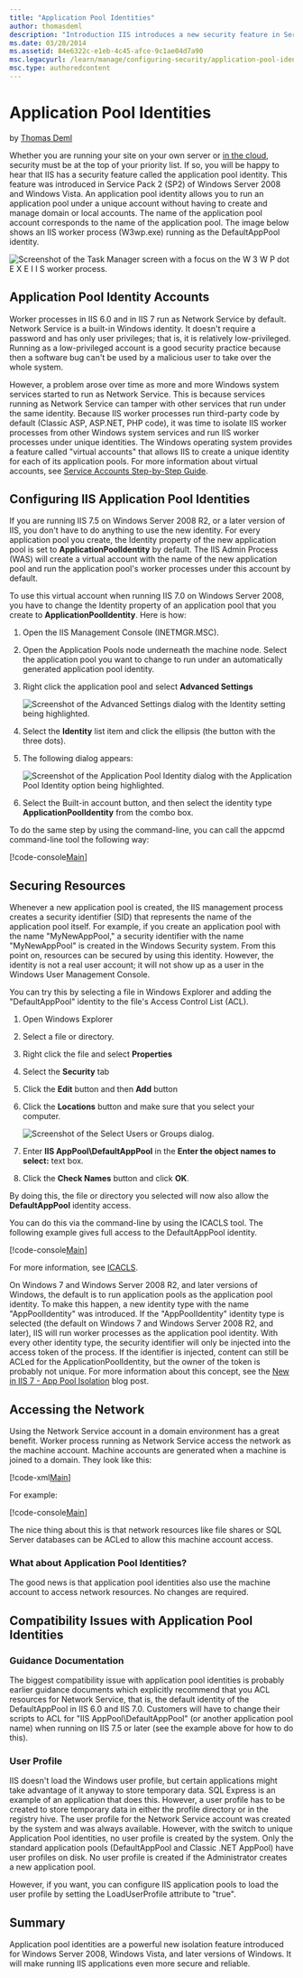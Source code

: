 ```yaml
---
title: "Application Pool Identities"
author: thomasdeml
description: "Introduction IIS introduces a new security feature in Service Pack 2 (SP2) of Windows Server 2008 and Windows Vista. It's called Application Pool Identities...."
ms.date: 03/28/2014
ms.assetid: 84e6322c-e1eb-4c45-afce-9c1ae04d7a90
msc.legacyurl: /learn/manage/configuring-security/application-pool-identities
msc.type: authoredcontent
---
```

# Application Pool Identities

by [Thomas Deml](https://github.com/thomasdeml)

Whether you are running your site on your own server or [in the cloud](https://docs.microsoft.com/azure/app-service/), security must be at the top of your priority list. If so, you will be happy to hear that IIS has a security feature called the application pool identity. This feature was introduced in Service Pack 2 (SP2) of Windows Server 2008 and Windows Vista. An application pool identity allows you to run an application pool under a unique account without having to create and manage domain or local accounts. The name of the application pool account corresponds to the name of the application pool. The image below shows an IIS worker process (W3wp.exe) running as the DefaultAppPool identity.

![Screenshot of the Task Manager screen with a focus on the W 3 W P dot E X E I I S worker process.](application-pool-identities/_static/image1.jpg)

## Application Pool Identity Accounts

Worker processes in IIS 6.0 and in IIS 7 run as Network Service by default. Network Service is a built-in Windows identity. It doesn't require a password and has only user privileges; that is, it is relatively low-privileged. Running as a low-privileged account is a good security practice because then a software bug can't be used by a malicious user to take over the whole system.

However, a problem arose over time as more and more Windows system services started to run as Network Service. This is because services running as Network Service can tamper with other services that run under the same identity. Because IIS worker processes run third-party code by default (Classic ASP, ASP.NET, PHP code), it was time to isolate IIS worker processes from other Windows system services and run IIS worker processes under unique identities. The Windows operating system provides a feature called "virtual accounts" that allows IIS to create a unique identity for each of its application pools. For more information about virtual accounts, see [Service Accounts Step-by-Step Guide](https://docs.microsoft.com/previous-versions/windows/it-pro/windows-server-2008-R2-and-2008/dd548356(v=ws.10)).

## Configuring IIS Application Pool Identities

If you are running IIS 7.5 on Windows Server 2008 R2, or a later version of IIS, you don't have to do anything to use the new identity. For every application pool you create, the Identity property of the new application pool is set to **ApplicationPoolIdentity** by default. The IIS Admin Process (WAS) will create a virtual account with the name of the new application pool and run the application pool's worker processes under this account by default.

To use this virtual account when running IIS 7.0 on Windows Server 2008, you have to change the Identity property of an application pool that you create to **ApplicationPoolIdentity**. Here is how:

1. Open the IIS Management Console (INETMGR.MSC).
2. Open the Application Pools node underneath the machine node. Select the application pool you want to change to run under an automatically generated application pool identity.
3. Right click the application pool and select **Advanced Settings**

    ![Screenshot of the Advanced Settings dialog with the Identity setting being highlighted.](application-pool-identities/_static/image5.jpg)
4. Select the **Identity** list item and click the ellipsis (the button with the three dots).
5. The following dialog appears:

    ![Screenshot of the Application Pool Identity dialog with the Application Pool Identity option being highlighted.](application-pool-identities/_static/image7.jpg)
6. Select the Built-in account button, and then select the identity type **ApplicationPoolIdentity** from the combo box.

To do the same step by using the command-line, you can call the appcmd command-line tool the following way:

[!code-console[Main](application-pool-identities/samples/sample1.cmd)]

## Securing Resources

Whenever a new application pool is created, the IIS management process creates a security identifier (SID) that represents the name of the application pool itself. For example, if you create an application pool with the name "MyNewAppPool," a security identifier with the name "MyNewAppPool" is created in the Windows Security system. From this point on, resources can be secured by using this identity. However, the identity is not a real user account; it will not show up as a user in the Windows User Management Console.

You can try this by selecting a file in Windows Explorer and adding the "DefaultAppPool" identity to the file's Access Control List (ACL).

1. Open Windows Explorer
2. Select a file or directory.
3. Right click the file and select **Properties**
4. Select the **Security** tab
5. Click the **Edit** button and then **Add** button
6. Click the **Locations** button and make sure that you select your computer.

    ![Screenshot of the Select Users or Groups dialog.](application-pool-identities/_static/image9.jpg)
7. Enter **IIS AppPool\DefaultAppPool** in the **Enter the object names to select:** text box.
8. Click the **Check Names** button and click **OK**.

By doing this, the file or directory you selected will now also allow the **DefaultAppPool** identity access.

You can do this via the command-line by using the ICACLS tool. The following example gives full access to the DefaultAppPool identity.

[!code-console[Main](application-pool-identities/samples/sample2.cmd)]

For more information, see [ICACLS](https://docs.microsoft.com/previous-versions/windows/it-pro/windows-server-2012-R2-and-2012/cc753525(v=ws.11)).

On Windows 7 and Windows Server 2008 R2, and later versions of Windows, the default is to run application pools as the application pool identity. To make this happen, a new identity type with the name "AppPoolIdentity" was introduced. If the "AppPoolIdentity" identity type is selected (the default on Windows 7 and Windows Server 2008 R2, and later), IIS will run worker processes as the application pool identity. With every other identity type, the security identifier will only be injected into the access token of the process. If the identifier is injected, content can still be ACLed for the ApplicationPoolIdentity, but the owner of the token is probably not unique. For more information about this concept, see the [New in IIS 7 - App Pool Isolation](http://adopenstatic.com/cs/blogs/ken/archive/2008/01/29/15759.aspx "AppPool isolation") blog post.

## Accessing the Network

Using the Network Service account in a domain environment has a great benefit. Worker process running as Network Service access the network as the machine account. Machine accounts are generated when a machine is joined to a domain. They look like this:

[!code-xml[Main](application-pool-identities/samples/sample3.xml)]

For example:

[!code-console[Main](application-pool-identities/samples/sample4.cmd)]

The nice thing about this is that network resources like file shares or SQL Server databases can be ACLed to allow this machine account access.

### What about Application Pool Identities?

The good news is that application pool identities also use the machine account to access network resources. No changes are required.

## Compatibility Issues with Application Pool Identities

### Guidance Documentation

The biggest compatibility issue with application pool identities is probably earlier guidance documents which explicitly recommend that you ACL resources for Network Service, that is, the default identity of the DefaultAppPool in IIS 6.0 and IIS 7.0. Customers will have to change their scripts to ACL for "IIS AppPool\DefaultAppPool" (or another application pool name) when running on IIS 7.5 or later (see the example above for how to do this).

### User Profile

IIS doesn't load the Windows user profile, but certain applications might take advantage of it anyway to store temporary data. SQL Express is an example of an application that does this. However, a user profile has to be created to store temporary data in either the profile directory or in the registry hive. The user profile for the Network Service account was created by the system and was always available. However, with the switch to unique Application Pool identities, no user profile is created by the system. Only the standard application pools (DefaultAppPool and Classic .NET AppPool) have user profiles on disk. No user profile is created if the Administrator creates a new application pool.

However, if you want, you can configure IIS application pools to load the user profile by setting the LoadUserProfile attribute to "true".

## Summary

Application pool identities are a powerful new isolation feature introduced for Windows Server 2008, Windows Vista, and later versions of Windows. It will make running IIS applications even more secure and reliable.
